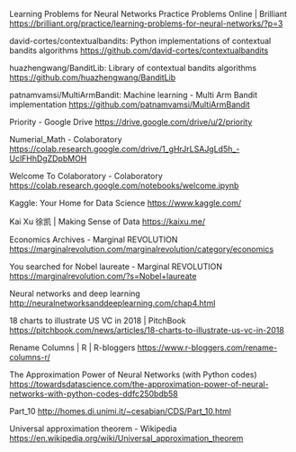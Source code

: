 Learning Problems for Neural Networks Practice Problems Online | Brilliant
https://brilliant.org/practice/learning-problems-for-neural-networks/?p=3

david-cortes/contextualbandits: Python implementations of contextual bandits algorithms
https://github.com/david-cortes/contextualbandits

huazhengwang/BanditLib: Library of contextual bandits algorithms
https://github.com/huazhengwang/BanditLib

patnamvamsi/MultiArmBandit: Machine learning - Multi Arm Bandit implementation
https://github.com/patnamvamsi/MultiArmBandit

Priority - Google Drive
https://drive.google.com/drive/u/2/priority

Numerial_Math - Colaboratory
https://colab.research.google.com/drive/1_gHrJrLSAJgLd5h_-UclFHhDgZDpbMOH

Welcome To Colaboratory - Colaboratory
https://colab.research.google.com/notebooks/welcome.ipynb

Kaggle: Your Home for Data Science
https://www.kaggle.com/

Kai Xu 徐凯 | Making Sense of Data
https://kaixu.me/

Economics Archives - Marginal REVOLUTION
https://marginalrevolution.com/marginalrevolution/category/economics

You searched for Nobel laureate - Marginal REVOLUTION
https://marginalrevolution.com/?s=Nobel+laureate

Neural networks and deep learning
http://neuralnetworksanddeeplearning.com/chap4.html

18 charts to illustrate US VC in 2018 | PitchBook
https://pitchbook.com/news/articles/18-charts-to-illustrate-us-vc-in-2018

Rename Columns | R | R-bloggers
https://www.r-bloggers.com/rename-columns-r/

The Approximation Power of Neural Networks (with Python codes)
https://towardsdatascience.com/the-approximation-power-of-neural-networks-with-python-codes-ddfc250bdb58

Part_10
http://homes.di.unimi.it/~cesabian/CDS/Part_10.html

Universal approximation theorem - Wikipedia
https://en.wikipedia.org/wiki/Universal_approximation_theorem

